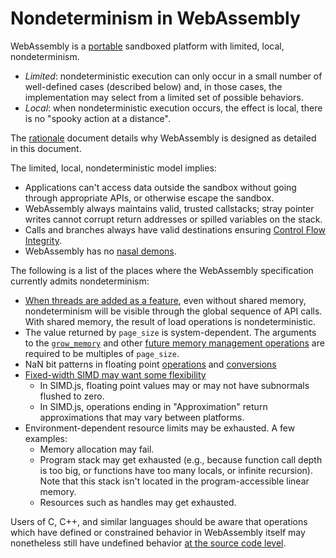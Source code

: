 # Nondeterminism in WebAssembly

WebAssembly is a [portable](Portability.md) sandboxed platform with limited,
local, nondeterminism. 
  * *Limited*: nondeterministic execution can only occur in a small number of
    well-defined cases (described below) and, in those cases, the implementation
    may select from a limited set of possible behaviors.
  * *Local*: when nondeterministic execution occurs, the effect is local,
    there is no "spooky action at a distance".

The [rationale](Rationale.md) document details why WebAssembly is designed as
detailed in this document.

The limited, local, nondeterministic model implies:
  * Applications can't access data outside the sandbox without going through
    appropriate APIs, or otherwise escape the sandbox.
  * WebAssembly always maintains valid, trusted callstacks; stray pointer writes
    cannot corrupt return addresses or spilled variables on the stack.
  * Calls and branches always have valid destinations ensuring 
    [Control Flow Integrity](https://research.microsoft.com/apps/pubs/default.aspx?id=64250).
  * WebAssembly has no [nasal demons](https://en.wikipedia.org/w/index.php?title=Nasal_demons).

The following is a list of the places where the WebAssembly specification
currently admits nondeterminism:

 * [When threads are added as a feature](PostMVP.md#threads), even without
   shared memory, nondeterminism will be visible through the global sequence of
   API calls. With shared memory, the result of load operations is
   nondeterministic.
 * The value returned by `page_size` is system-dependent. The arguments to the
   [`grow_memory`](AstSemantics.md#resizing) and other 
   [future memory management operations](FutureFeatures.md#finer-grained-control-over-memory)
   are required to be multiples of `page_size`.
 * NaN bit patterns in floating point
   [operations](AstSemantics.md#floating-point-operations) and
   [conversions](AstSemantics.md#datatype-conversions-truncations-reinterpretations-promotions-and-demotions)
 * [Fixed-width SIMD may want some flexibility](PostMVP.md#fixed-width-simd)
   - In SIMD.js, floating point values may or may not have subnormals flushed to
     zero.
   - In SIMD.js, operations ending in "Approximation" return approximations that
     may vary between platforms.
 * Environment-dependent resource limits may be exhausted. A few examples:
   - Memory allocation may fail.
   - Program stack may get exhausted (e.g., because function call depth is too big,
     or functions have too many locals, or infinite recursion). Note that this stack
     isn't located in the program-accessible linear memory.
   - Resources such as handles may get exhausted.

Users of C, C++, and similar languages should be aware that operations which
have defined or constrained behavior in WebAssembly itself may nonetheless still
have undefined behavior
[at the source code level](CAndC++.md#undefined-behavior).
